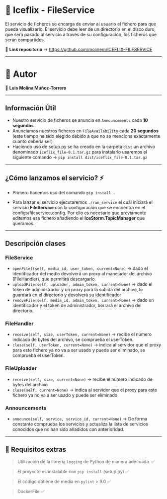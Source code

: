 # 💾 Iceflix - FileService 
El servicio de ficheros se encarga de enviar al usuario el fichero para que pueda visualizarlo. El servicio debe leer de un directorio en el disco duro, que será pasado al servicio a través de su configuración, los ficheros que serán compartidos.

🔹 <b>Link repositorio</b> -> https://github.com/molinem/ICEFLIX-FILESERVICE

***
# 🧩 Autor 
🔸 **Luis Molina Muñoz-Torrero** <br>
***

## Información Útil
- Nuestro servicio de ficheros se anuncia en `Announcements` cada <b>10 segundos</b>.
- Anunciamos nuestros ficheros en `FileAvailability` cada <b>20 segundos</b> (este tiempo ha sido elegido debido a que no se menciona exáctamente cuanto debería ser)
- Haciendo uso de setup.py se ha creado en la carpeta `dist` un archivo denominado `iceflix_file-0.1.tar.gz` para instalarlo usaremos el <br> siguiente comando -> `pip install dist/iceflix_file-0.1.tar.gz` <br>
***
## ¿Cómo lanzamos el servicio? ⚡️
- Primero hacemos uso del comando `pip install .` <br>

- Para lanzar el servicio ejecutaremos `./run_service` el cuál iniciará el servicio <b>FileService</b> con la configuración que se encuentra en el configs/fileservice.config. Por ello es necesario que previamente editemos ese fichero añadiendo el <b>IceStorm.TopicManager</b> que queramos.
***
## Descripción clases

### FileService
- `openFile((self, media_id, user_token, current=None)` ->  dado el identificador del medio devolverá un proxy al manejador del archivo (FileHandler), que permitirá descargarlo.
- `uploadFile(self, uploader, admin_token, current=None)` -> dado el token de administrador y un proxy para la subida del archivo, lo guardará en el directorio y devolverá su identificador
- `removeFile(self, media_id, admin_token, current=None)` -> dado un identificador y el token de administrador, borrará el archivo del directorio.

### FileHandler
- `receive(self, size, userToken, current=None)` -> recibe el número indicado de bytes del archivo, se comprueba el userToken.
- `close(self, userToken, current=None)` -> indica al servidor que el proxy para este fichero ya no va a ser usado y puede ser eliminado, se comprueba el userToken.

### FileUploader
- `receive(self, size, current=None)` -> recibe el número indicado de bytes del archivo
- `close(self, current=None)` -> indica al servidor que el proxy para este fichero ya no va a ser usado y puede ser eliminado

### Announcements
- `announce(self, service, service_id, current=None)` -> De forma constante comprueba los servicios  y actualiza la lista de servicios conocidos que no han sido añadidos con anterioridad.

***
##  💭 Requisitos extras 

> Utilización de la librería `logging` de Python de manera adecuada. ✅ <br>

> El proyecto es instalable con `pip install` (setup.py) ✅ <br>

> El código obtiene de media en `pylint` > 9.0 ✅ <br>

> DockerFile ✅
